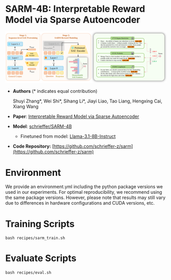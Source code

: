 # SARM-4B: Interpretable Reward Model via Sparse Autoencoder
![](assets/framework-v4.png)

  + **Authors** (\* indicates equal contribution)

    Shuyi Zhang\*, Wei Shi\*, Sihang Li\*, Jiayi Liao, Tao Liang, Hengxing Cai, Xiang Wang
  + **Paper**: [Interpretable Reward Model via Sparse Autoencoder](https://arxiv.org/abs/2508.08746)

  + **Model**: [schrieffer/SARM-4B](https://huggingface.co/schrieffer/SARM-4B)

      + Finetuned from model: [Llama-3.1-8B-Instruct](https://huggingface.co/meta-llama/Llama-3.1-8B-Instruct)

  + **Code Repository:** [https://github.com/schrieffer-z/sarm](https://github.com/schrieffer-z/sarm)

# Environment
We provide an environment.yml including the python package versions we used in our experiments. For optimal reproducibility, we recommend using the same package versions. However, please note that results may still vary due to differences in hardware configurations and CUDA versions, etc.

# Training Scripts

```shell
bash recipes/sarm_train.sh
```

# Evaluate Scripts
```shell
bash recipes/eval.sh
```
